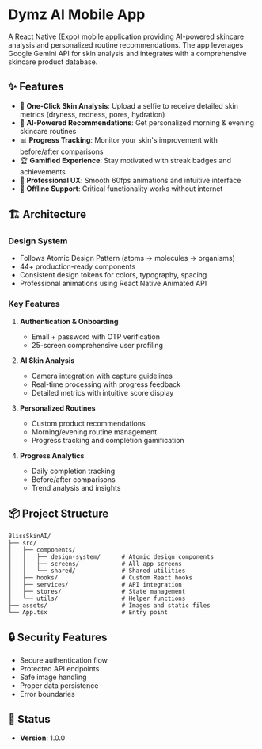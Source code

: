 # Dymz AI Mobile App

A React Native (Expo) mobile application providing AI-powered skincare analysis and personalized routine recommendations. The app leverages Google Gemini API for skin analysis and integrates with a comprehensive skincare product database.

## ✨ Features

- 🤳 **One-Click Skin Analysis**: Upload a selfie to receive detailed skin metrics (dryness, redness, pores, hydration)
- 🧪 **AI-Powered Recommendations**: Get personalized morning & evening skincare routines
- 📊 **Progress Tracking**: Monitor your skin's improvement with before/after comparisons
- 🏆 **Gamified Experience**: Stay motivated with streak badges and achievements
- 📱 **Professional UX**: Smooth 60fps animations and intuitive interface
- 🔄 **Offline Support**: Critical functionality works without internet

## 🏗 Architecture

### Design System
- Follows Atomic Design Pattern (atoms → molecules → organisms)
- 44+ production-ready components
- Consistent design tokens for colors, typography, spacing
- Professional animations using React Native Animated API

### Key Features
1. **Authentication & Onboarding**
   - Email + password with OTP verification
   - 25-screen comprehensive user profiling

2. **AI Skin Analysis**
   - Camera integration with capture guidelines
   - Real-time processing with progress feedback
   - Detailed metrics with intuitive score display

3. **Personalized Routines**
   - Custom product recommendations
   - Morning/evening routine management
   - Progress tracking and completion gamification

4. **Progress Analytics**
   - Daily completion tracking
   - Before/after comparisons
   - Trend analysis and insights

## 📦 Project Structure

```
BlissSkinAI/
├── src/
│   ├── components/
│   │   ├── design-system/      # Atomic design components
│   │   ├── screens/            # All app screens
│   │   └── shared/             # Shared utilities
│   ├── hooks/                  # Custom React hooks
│   ├── services/               # API integration
│   ├── stores/                 # State management
│   └── utils/                  # Helper functions
├── assets/                     # Images and static files
└── App.tsx                     # Entry point
```

## 🔒 Security Features

- Secure authentication flow
- Protected API endpoints
- Safe image handling
- Proper data persistence
- Error boundaries

## 🎯 Status

- **Version**: 1.0.0